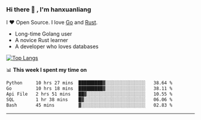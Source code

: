 ### Hi there 👋 , I'm hanxuanliang

<!--
**hanxuanliang/hanxuanliang** is a ✨ _special_ ✨ repository because its `README.md` (this file) appears on your GitHub profile.

Here are some ideas to get you started:

- 🔭 I’m currently working on ...
- 🌱 I’m currently learning ...
- 👯 I’m looking to collaborate on ...
- 🤔 I’m looking for help with ...
- 💬 Ask me about ...
- 📫 How to reach me: ...
- 😄 Pronouns: ...
- ⚡ Fun fact: ...
-->
I ❤ Open Source. I love [Go](https://golang.org) and [Rust](https://www.rust-lang.org/zh-CN/).

* Long-time Golang user
* A novice Rust learner
* A developer who loves databases

[![Top Langs](https://github-readme-stats.vercel.app/api?username=hanxuanliang&show_icons=true&count_private=true&line_height=40)](https://github.com/anuraghazra/github-readme-stats)

📊 **This week I spent my time on**
<!--START_SECTION:waka-->

```txt
Python     10 hrs 27 mins  █████████▓░░░░░░░░░░░░░░░   38.64 %
Go         10 hrs 18 mins  █████████▓░░░░░░░░░░░░░░░   38.11 %
Api File   2 hrs 51 mins   ██▓░░░░░░░░░░░░░░░░░░░░░░   10.55 %
SQL        1 hr 38 mins    █▓░░░░░░░░░░░░░░░░░░░░░░░   06.06 %
Bash       45 mins         ▓░░░░░░░░░░░░░░░░░░░░░░░░   02.83 %
```

<!--END_SECTION:waka-->

***
